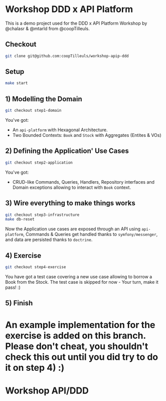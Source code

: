 # Workshop DDD x API Platform

This is a demo project used for the DDD x API Platform Workshop by @chalasr & @mtarld from @coopTilleuls.

## Checkout

```sh
git clone git@github.com:coopTilleuls/workshop-apip-ddd
```

## Setup

```sh
make start
```

## 1) Modelling the Domain

```sh
git checkout step1-domain
```

You've got:

- An `api-platform` with Hexagonal Architecture.
- Two Bounded Contexts: `Book` and `Stock` with Aggregates (Entites & VOs)

## 2) Defining the Application' Use Cases

```sh
git checkout step2-application
```

You've got:
- CRUD-like Commands, Queries, Handlers, Repository interfaces and Domain exceptions allowing to interact with `Book` context.

## 3) Wire everything to make things works

```sh
git checkout step3-infrastructure
make db-reset
```

Now the Application use cases are exposed through an API using `api-platform`, Commands & Queries get handled thanks to `symfony/messenger`, and data are persisted thanks to `doctrine`.

## 4) Exercise

```sh
git checkout step4-exercise
```

You have got a test case covering a new use case allowing to borrow a Book from the Stock.
The test case is skipped for now - Your turn, make it pass! :)

## 5) Finish

An example implementation for the exercise is added on this branch.
Please don't cheat, you shouldn't check this out until you did try to do it on step 4) :)
=======
# Workshop API/DDD
